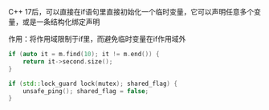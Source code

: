 C++ 17后，可以直接在if语句里直接初始化一个临时变量，它可以声明任意多个变量，或是一条结构化绑定声明

作用：将作用域限制于if里，而避免临时变量在if作用域外

```cpp
if (auto it = m.find(10); it != m.end()) { 
    return it->second.size(); 
}

if (std::lock_guard lock(mutex); shared_flag) { 
    unsafe_ping(); shared_flag = false; 
}
```


